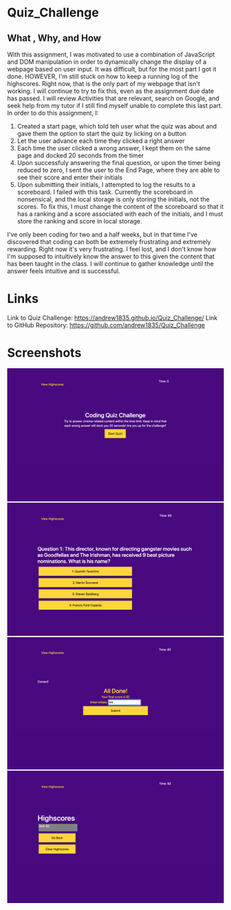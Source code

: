 # Quiz_Challenge

## What , Why, and How
With this assignment, I was motivated to use a combination of JavaScript and DOM manipulation in order to dynamically change the display of a webpage based on user input. It was difficult, but for the most part I got it done. HOWEVER, I'm still stuck on how to keep a running log of the highscores. Right now, that is the only part of my webpage that isn't working. I will continue to try to fix this, even as the assignment due date has passed. I will review Activities that are relevant, search on Google, and seek help from my tutor if I still find myself unable to complete this last part. 
In order to do this assignment, I:
1. Created a start page, which told teh user what the quiz was about and gave them the option to start the quiz by licking on a button
2. Let the user advance each time they clicked a right answer
3. Each time the user clicked a wrong answer, I kept them on the same page and docked 20 seconds from the timer
4. Upon successfuly answering the final question, or upon the timer being reduced to zero, I sent the user to the End Page, where they are able to see their score and enter their initials 
5. Upon submitting their initials, I attempted to log the results to a scoreboard. I failed with this task. Currently the scoreboard in nonsensical, and the local storage is only storing the initials, not the scores. To fix this, I must change the content of the scoreboard so that it has a ranking and a score associated with each of the initials, and I must store the ranking and score in local storage. 

I've only been coding for two and a half weeks, but in that time I've discovered that coding can both be extremely frustrating and extremely rewarding. Right now it's very frustrating. I feel lost, and I don't know how I'm supposed to intuitively know the answer to this given the content that has been taught in the class. I will continue to gather knowledge until the answer feels intuitive and is successful.

# Links
Link to Quiz Challenge: https://andrew1835.github.io/Quiz_Challenge/
Link to GitHub Repository: https://github.com/andrew1835/Quiz_Challenge

# Screenshots

<img src = "home.jpg" alt = "First Page">
<img src = "question.jpg" alt = "Question Page">
<img src = "Endscreen.jpg" alt = "Endscreen Page">
<img src = "Highscores.jpg" alt = "Highscore Page">

